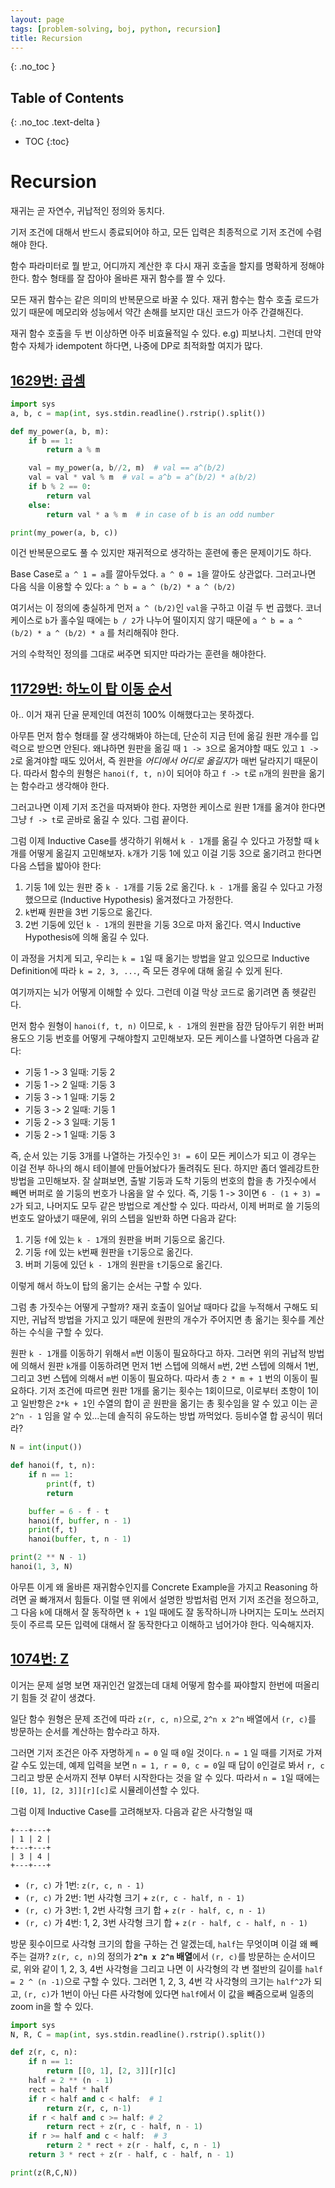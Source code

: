 ```yaml
---
layout: page
tags: [problem-solving, boj, python, recursion]
title: Recursion
---
```


{: .no_toc }
## Table of Contents
{: .no_toc .text-delta }
- TOC
{:toc}

# Recursion
 재귀는 곧 자연수, 귀납적인 정의와 동치다.

 기저 조건에 대해서 반드시 종료되어야 하고, 모든 입력은 최종적으로
 기저 조건에 수렴해야 한다.

 함수 파라미터로 뭘 받고, 어디까지 계산한 후 다시 재귀 호출을 할지를
 명확하게 정해야 한다. 함수 형태를 잘 잡아야 올바른 재귀 함수를 짤 수
 있다.

 모든 재귀 함수는 같은 의미의 반복문으로 바꿀 수 있다. 재귀 함수는
 함수 호출 로드가 있기 때문에 메모리와 성능에서 약간 손해를 보지만
 대신 코드가 아주 간결해진다.

 재귀 함수 호출을 두 번 이상하면 아주 비효율적일 수 있다. e.g)
 피보나치. 그런데 만약 함수 자체가 idempotent 하다면, 나중에 DP로
 최적화할 여지가 많다.

## [1629번: 곱셈](https://www.acmicpc.net/problem/1629)

```python
import sys
a, b, c = map(int, sys.stdin.readline().rstrip().split())

def my_power(a, b, m):
    if b == 1:
        return a % m

    val = my_power(a, b//2, m)  # val == a^(b/2)
    val = val * val % m  # val = a^b = a^(b/2) * a(b/2)
    if b % 2 == 0:
        return val
    else:
        return val * a % m  # in case of b is an odd number

print(my_power(a, b, c))
```

 이건 반복문으로도 풀 수 있지만 재귀적으로 생각하는 훈련에 좋은
 문제이기도 하다.

 Base Case로 `a ^ 1 = a`를 깔아두었다. `a ^ 0 = 1`을 깔아도
 상관없다. 그러고나면 다음 식을 이용할 수 있다: `a ^ b = a ^ (b/2) * a
 ^ (b/2)`

 여기서는 이 정의에 충실하게 먼저 `a ^ (b/2)`인 `val`을 구하고 이걸 두
 번 곱했다. 코너 케이스로 `b`가 홀수일 때에는 `b / 2`가 나누어
 떨이지지 않기 때문에 `a ^ b = a ^ (b/2) * a ^ (b/2) * a` 를
 처리해줘야 한다.

 거의 수학적인 정의를 그대로 써주면 되지만 따라가는 훈련을 해야한다.


## [11729번: 하노이 탑 이동 순서](https://www.acmicpc.net/problem/11729)
 아.. 이거 재귀 단골 문제인데 여전히 100% 이해했다고는 못하겠다.

 아무튼 먼저 함수 형태를 잘 생각해봐야 하는데, 단순히 지금 턴에 옮길
 원판 개수를 입력으로 받으면 안된다. 왜냐하면 원판을 옮길 때 `1 ->
 3`으로 옮겨야할 때도 있고 `1 -> 2`로 옮겨야할 때도 있어서, 즉 원판을
 *어디에서 어디로 옮길지*가 매번 달라지기 때문이다. 따라서 함수의
 원형은 `hanoi(f, t, n)`이 되어야 하고 `f -> t`로 `n`개의 원판을
 옮기는 함수라고 생각해야 한다.

 그러고나면 이제 기저 조건을 따져봐야 한다. 자명한 케이스로 원판 1개를
 옮겨야 한다면 그냥 `f -> t`로 곧바로 옮길 수 있다. 그럼 끝이다.

 그럼 이제 Inductive Case를 생각하기 위해서 `k - 1`개를 옮길 수 있다고
 가정할 때 `k`개를 어떻게 옮길지 고민해보자. `k`개가 기둥 1에 있고
 이걸 기둥 3으로 옮기려고 한다면 다음 스텝을 밟아야 한다:
 1. 기둥 1에 있는 원판 중 `k - 1`개를 기둥 2로 옮긴다. `k - 1`개를
    옮길 수 있다고 가정했으므로 (Inductive Hypothesis) 옮겨졌다고
    가정한다.
 2. `k`번째 원판을 3번 기둥으로 옮긴다.
 3. 2번 기둥에 있던 `k - 1`개의 원판을 기둥 3으로 마저 옮긴다. 역시
    Inductive Hypothesis에 의해 옮길 수 있다.

 이 과정을 거치게 되고, 우리는 `k = 1`일 때 옮기는 방법을 알고
 있으므로 Inductive Definition에 따라 `k = 2, 3, ...`, 즉 모든 경우에
 대해 옮길 수 있게 된다.

 여기까지는 뇌가 어떻게 이해할 수 있다. 그런데 이걸 막상 코드로
 옮기려면 좀 헷갈린다.

 먼저 함수 원형이 `hanoi(f, t, n)` 이므로, `k - 1`개의 원판을 잠깐
 담아두기 위한 버퍼 용도으 기둥 번호를 어떻게 구해야할지
 고민해보자. 모든 케이스를 나열하면 다음과 같다:
 - 기둥 1 -> 3 일때: 기둥 2
 - 기둥 1 -> 2 일때: 기둥 3
 - 기둥 3 -> 1 일때: 기둥 2
 - 기둥 3 -> 2 일때: 기둥 1
 - 기둥 2 -> 3 일때: 기둥 1
 - 기둥 2 -> 1 일때: 기둥 3

 즉, 순서 있는 기둥 3개를 나열하는 가짓수인 `3! = 6`이 모든 케이스가
 되고 이 경우는 이걸 전부 하나의 해시 테이블에 만들어놨다가 돌려줘도
 된다. 하지만 좀더 엘레강트한 방법을 고민해보자. 잘 살펴보면, 출발
 기둥과 도착 기둥의 번호의 합을 총 가짓수에서 빼면 버퍼로 쓸 기둥의
 번호가 나옴을 알 수 있다. 즉, 기둥 1 -> 3이면 `6 - (1 + 3) = 2`가
 되고, 나머지도 모두 같은 방법으로 계산할 수 있다. 따라서, 이제 버퍼로
 쓸 기둥의 번호도 알아냈기 때문에, 위의 스텝을 일반화 하면 다음과
 같다:
 1. 기둥 `f`에 있는 `k - 1`개의 원판을 버퍼 기둥으로 옮긴다.
 2. 기둥 `f`에 있는 `k`번째 원판을 `t`기둥으로 옮긴다.
 3. 버퍼 기둥에 있던 `k - 1`개의 원판을 `t`기둥으로 옮긴다.

 이렇게 해서 하노이 탑의 옮기는 순서는 구할 수 있다.

 그럼 총 가짓수는 어떻게 구할까? 재귀 호출이 일어날 때마다 값을
 누적해서 구해도 되지만, 귀납적 방법을 가지고 있기 때문에 원판의
 개수가 주어지면 총 옮기는 횟수를 계산하는 수식을 구할 수 있다.

 원판 `k - 1`개를 이동하기 위해서 `m`번 이동이 필요하다고 하자. 그러면
 위의 귀납적 방법에 의해서 원판 `k`개를 이동하려면 먼저 1번 스텝에
 의해서 `m`번, 2번 스텝에 의해서 1번, 그리고 3번 스텝에 의해서 `m`번
 이동이 필요하다. 따라서 총 `2 * m + 1` 번의 이동이 필요하다. 기저
 조건에 따르면 원판 1개를 옮기는 횟수는 1회이므로, 이로부터 초항이
 1이고 일반항은 `2*k + 1`인 수열의 합이 곧 원판을 옮기는 총 횟수임을
 알 수 있고 이는 곧 `2^n - 1` 임을 알 수 있...는데 솔직히 유도하는
 방법 까먹었다. 등비수열 합 공식이 뭐더라?

```python
N = int(input())

def hanoi(f, t, n):
    if n == 1:
        print(f, t)
        return

    buffer = 6 - f - t
    hanoi(f, buffer, n - 1)
    print(f, t)
    hanoi(buffer, t, n - 1)

print(2 ** N - 1)
hanoi(1, 3, N)
```

 아무튼 이게 왜 올바른 재귀함수인지를 Concrete Example을 가지고
 Reasoning 하려면 골 빠개져서 힘들다. 이럴 땐 위에서 설명한 방법처럼
 먼저 기저 조건을 정으하고, 그 다음 `k`에 대해서 잘 동작하면 `k + 1`일
 때에도 잘 동작하니까 나머지는 도미노 쓰러지듯이 주르륵 모든 입력에
 대해서 잘 동작한다고 이해하고 넘어가야 한다. 익숙해지자.

## [1074번: Z](https://www.acmicpc.net/problem/1074)
 이거는 문제 설명 보면 재귀인건 알겠는데 대체 어떻게 함수를 짜야할지
 한번에 떠올리기 힘들 것 같이 생겼다.

 일단 함수 원형은 문제 조건에 따라 `z(r, c, n)`으로, `2^n x 2^n`
 배열에서 `(r, c)`를 방문하는 순서를 계산하는 함수라고 하자.

 그러면 기저 조건은 아주 자명하게 `n = 0` 일 때 `0`일 것이다. `n = 1`
 일 때를 기저로 가져갈 수도 있는데, 예제 입력을 보면 `n = 1, r = 0, c
 = 0`일 때 답이 `0`인걸로 봐서 `r, c` 그리고 방문 순서까지 전부 0부터
 시작한다는 것을 알 수 있다. 따라서 `n = 1`일 때에는 `[[0, 1], [2,
 3]][r][c]`로 시뮬레이션할 수 있다.

 그럼 이제 Inductive Case를 고려해보자. 다음과 같은 사각형일 때

```
+---+---+
| 1 | 2 |
+---+---+
| 3 | 4 |
+---+---+
```

 - `(r, c)` 가 1번: `z(r, c, n - 1)`
 - `(r, c)` 가 2번: 1번 사각형 크기 + `z(r, c - half, n - 1)`
 - `(r, c)` 가 3번: 1, 2번 사각형 크기 합 + `z(r - half, c, n - 1)`
 - `(r, c)` 가 4번: 1, 2, 3번 사각형 크기 합 + `z(r - half, c - half,
   n - 1)`

 방문 횟수이므로 사각형 크기의 합을 구하는 건 알겠는데, `half`는
 무엇이며 이걸 왜 빼주는 걸까? `z(r, c, n)`의 정의가 **`2^n x 2^n`
 배열**에서 `(r, c)`를 방문하는 순서이므로, 위와 같이 1, 2, 3, 4번
 사각형을 그리고 나면 이 사각형의 각 변 절반의 길이를 `half = 2 ^ (n
 -1)`으로 구할 수 있다. 그러면 1, 2, 3, 4번 각 사각형의 크기는
 `half^2`가 되고, `(r, c)`가 1번이 아닌 다른 사각형에 있다면
 `half`에서 이 값을 빼줌으로써 일종의 zoom in을 할 수 있다.

```python
import sys
N, R, C = map(int, sys.stdin.readline().rstrip().split())

def z(r, c, n):
    if n == 1:
        return [[0, 1], [2, 3]][r][c]
    half = 2 ** (n - 1)
    rect = half * half
    if r < half and c < half:  # 1
        return z(r, c, n-1)
    if r < half and c >= half: # 2
        return rect + z(r, c - half, n - 1)
    if r >= half and c < half:  # 3
        return 2 * rect + z(r - half, c, n - 1)
    return 3 * rect + z(r - half, c - half, n - 1)

print(z(R,C,N))
```
